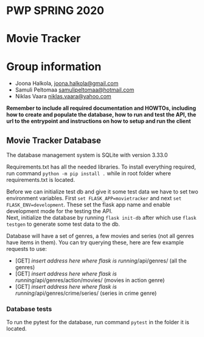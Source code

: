 # PWP SPRING 2020
# Movie Tracker
# Group information
* Joona Halkola, joona.halkola@gmail.com
* Samuli Peltomaa samulipeltomaa@hotmail.com
* Niklas Vaara niklas.vaara@yahoo.com

__Remember to include all required documentation and HOWTOs, including how to create and populate the database, how to run and test the API, the url to the entrypoint and instructions on how to setup and run the client__


## Movie Tracker Database

The database management system is SQLite with version 3.33.0

Requirements.txt has all the needed libraries. To install everything required, run command `python -m pip install .` while in root folder where requirements.txt is located.

Before we can initialize test db and give it some test data we have to set two environment variables. First `set FLASK_APP=movietracker` and next `set FLASK_ENV=development`. These set the flask app name and enable development mode for the testing the API.  
Next, initialize the database by running `flask init-db` after which use `flask testgen` to generate some test data to the db.

Database will have a set of genres, a few movies and series (not all genres have items in them). You can try querying these, here are few example requests to use:  
* [GET] *insert address here where flask is running*/api/genres/ (all the genres)
* [GET] *insert address here where flask is running*/api/genres/action/movies/ (movies in action genre)
* [GET] *insert address here where flask is running*/api/genres/crime/series/ (series in crime genre)

### Database tests

To run the pytest for the database, run command `pytest` in the folder it is located.

